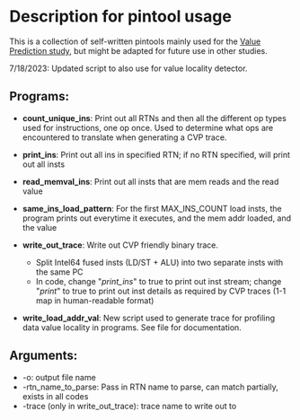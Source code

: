 # Description for pintool usage
This is a collection of self-written pintools mainly used for the [Value Prediction study](https://github.com/haiyuem/Value-Prediction-for-Input-Data-Commonality), but might be adapted for future use in other studies. 

7/18/2023: Updated script to also use for value locality detector. 

## Programs:
- **count_unique_ins**: Print out all RTNs and then all the different op types used for instructions, one op once. Used to determine what ops are encountered to translate when generating a CVP trace. 
- **print_ins**: Print out all ins in specified RTN; if no RTN specified, will print out all insts
- **read_memval_ins**: Print out all insts that are mem reads and the read value
- **same_ins_load_pattern**: For the first MAX_INS_COUNT load insts, the program prints out everytime it executes, and the mem addr loaded, and the value
- **write_out_trace**: Write out CVP friendly binary trace. 
	- Split Intel64 fused insts (LD/ST + ALU) into two separate insts with the same PC
	- In code, change "*print_ins*" to true to print out inst stream; change "*print*" to true to print out inst details as required by CVP traces (1-1 map in human-readable format)

- **write_load_addr_val**: New script used to generate trace for profiling data value locality in programs. See file for documentation.


## Arguments: 
- -o: output file name
- -rtn_name_to_parse: Pass in RTN name to parse, can match partially, exists in all codes
- -trace (only in write_out_trace): trace name to write out to
